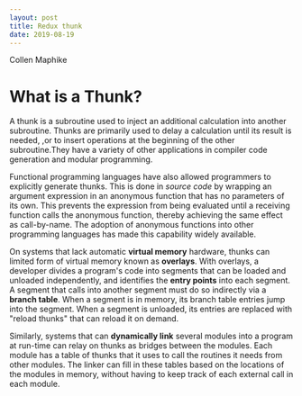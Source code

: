 ```yaml
---
layout: post
title: Redux thunk
date: 2019-08-19
---
```


Collen Maphike

# What is a Thunk?

A thunk is a subroutine used to inject an additional calculation into another subroutine. Thunks are primarily used to delay a calculation until its result is needed, ,or to insert operations at the beginning of the other subroutine.They have a variety of other applications in compiler code generation and modular programming.

Functional programming languages have also allowed programmers to explicitly generate thunks. This is done in *source code* by wrapping an argument expression in an anonymous function that has no parameters of its own. This prevents the expression from being evaluated until a receiving function calls the anonymous function, thereby  achieving the same effect as call-by-name. The adoption of anonymous functions into other programming languages has made this capability widely available.

On systems that lack automatic **virtual memory** hardware, thunks can limited form of virtual memory known as **overlays**. With overlays, a developer divides a program's code into segments that can be loaded and unloaded independently, and identifies the **entry points** into each segment. A segment that calls into another segment must do so indirectly via a **branch table**. When a segment is in memory, its branch table entries jump into the segment. When a segment is unloaded, its entries are replaced with "reload thunks" that can reload it on demand.

Similarly, systems that can **dynamically link** several modules into a program at run-time can relay on thunks as bridges between the modules. Each module has a table of thunks that it uses to call the routines it needs from other modules. The linker can fill in these tables based on the locations of the modules in memory, without having to keep track of each external call in each module.